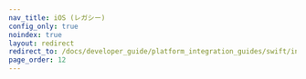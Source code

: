```yaml
---
nav_title: iOS (レガシー)
config_only: true
noindex: true
layout: redirect
redirect_to: /docs/developer_guide/platform_integration_guides/swift/initial_sdk_setup/overview/
page_order: 12
---
```

